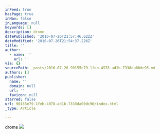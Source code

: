 ```yaml
---
inFeed: true
hasPage: true
inNav: false
inLanguage: null
keywords: []
description: drome
datePublished: '2016-07-26T21:57:46.622Z'
dateModified: '2016-07-26T21:54:37.226Z'
title: ''
author:
  - name: ''
    url: ''
via: {}
sourcePath: _posts/2016-07-26-90155e79-1feb-4978-ad1b-7338da00dc96.md
authors: []
publisher:
  name: ''
  domain: null
  url: ''
  favicon: null
starred: false
url: 90155e79-1feb-4978-ad1b-7338da00dc96/index.html
_type: Article

---
```

drome
![](https://the-grid-user-content.s3-us-west-2.amazonaws.com/73ad576f-2fed-4ce8-9734-5f9f3b8e6b6a.jpg)